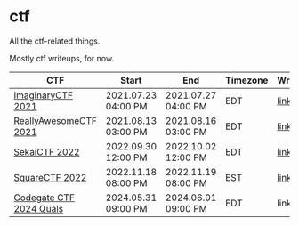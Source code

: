 # ctf
All the ctf-related things.

Mostly ctf writeups, for now.

CTF | Start | End | Timezone | Wrietups
--- | ----- | --- | -------- | --------
[ImaginaryCTF 2021](https://ctftime.org/event/1384) | 2021.07.23 04:00 PM | 2021.07.27 04:00 PM | EDT | [link]([210723-27]%20ImaginaryCTF%202021)
[ReallyAwesomeCTF 2021](https://ctftime.org/event/1354/) | 2021.08.13 03:00 PM | 2021.08.16 03:00 PM | EDT | [link]([210813-16]%20ReallyAwesomeCTF%202021)
[SekaiCTF 2022](https://ctftime.org/event/1619/) | 2022.09.30 12:00 PM | 2022.10.02 12:00 PM | EDT | [link]([220930-1002]%20SekaiCTF%202022)
[SquareCTF 2022](https://ctftime.org/event/1756/) | 2022.11.18 08:00 PM | 2022.11.19 08:00 PM | EST | [link]([221118-19]%20SquareCTF%202022)
[Codegate CTF 2024 Quals](https://ctftime.org/event/2346) | 2024.05.31 09:00 PM | 2024.06.01 09:00 PM | EDT | links [1](https://github.com/pwning/public-writeup/tree/master/codegate2024/revpwn_gamesay), [2](https://github.com/pwning/public-writeup/tree/master/codegate2024/rev_everlastingmessage)
